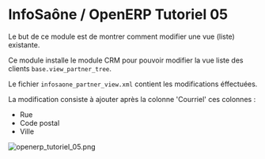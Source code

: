 InfoSaône / OpenERP Tutoriel 05
===================

Le but de ce module est de montrer comment modifier une vue (liste) existante.

Ce module installe le module CRM pour pouvoir modifier la vue liste des clients `base.view_partner_tree`.

Le fichier `infosaone_partner_view.xml` contient les modifications éffectuées.

La modification consiste à ajouter après la colonne 'Courriel' ces colonnes : 
* Rue 
* Code postal
* Ville


![openerp_tutoriel_05.png](https://raw.github.com/tonygalmiche/openerp_tutoriel_05/master/static/src/img/openerp_tutoriel_05.png) 
